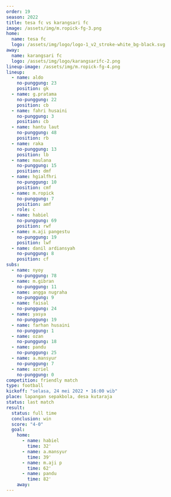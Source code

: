 ```yaml
---
order: 19
season: 2022
title: tesa fc vs karangsari fc
image: /assets/img/m.ropick-fg-3.png
home:
  name: tesa fc
  logo: /assets/img/logo/logo-1_v2_stroke-white_bg-black.svg
away:
  name: karangsari fc
  logo: /assets/img/logo/karangsarifc-2.png
lineup-image: /assets/img/m.ropick-fg-4.png
lineup:
  - name: aldo
    no-punggung: 23
    position: gk
  - name: g.pratama
    no-punggung: 22
    position: cb
  - name: fahri husaini
    no-punggung: 3
    position: cb
  - name: hantu laut
    no-punggung: 48
    position: rb
  - name: raka
    no-punggung: 13
    position: lb
  - name: maulana
    no-punggung: 15
    position: dmf
  - name: hgialfhri
    no-punggung: 10
    position: cmf
  - name: m.ropick
    no-punggung: 7
    position: amf
    role: c
  - name: habiel
    no-punggung: 69
    position: rwf
  - name: m.aji pangestu
    no-punggung: 19
    position: lwf
  - name: danil ardiansyah
    no-punggung: 8
    position: cf
subs:
  - name: nyoy
    no-punggung: 78
  - name: m.gibran
    no-punggung: 11
  - name: angga nugraha
    no-punggung: 9
  - name: faisal
    no-punggung: 24
  - name: yasya
    no-punggung: 19
  - name: farhan husaini
    no-punggung: 1
  - name: ozan
    no-punggung: 18
  - name: pandu
    no-punggung: 25
  - name: a.mansyur
    no-punggung: 7
  - name: azriel
    no-punggung: 0
competition: friendly match
type: football
kickoff: "selasa, 24 mei 2022 • 16:00 wib"
place: lapangan sepakbola, desa kutaraja
status: last match
result:
  status: full time
  conclusion: win
  score: "4-0"
  goal: 
    home:
      - name: habiel
        time: 32'
      - name: a.mansyur
        time: 39'
      - name: m.aji p
        time: 62'
      - name: pandu
        time: 82'
    away:
---
```

